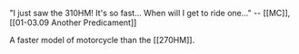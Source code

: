 "I just saw the 310HM! It's so fast... When will I get to ride one..." -- [[MC]], [[01-03.09 Another Predicament]]

A faster model of motorcycle than the [[270HM]].